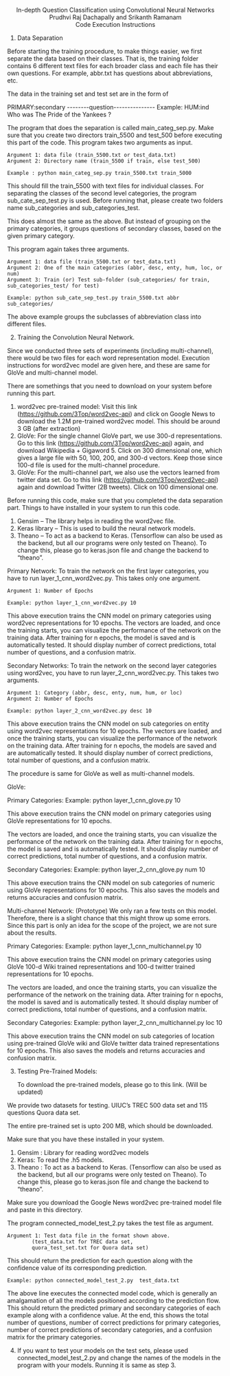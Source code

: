 <p align = 'center'>In-depth Question Classification using Convolutional Neural Networks <br>
Prudhvi Raj Dachapally and Srikanth Ramanam <br>
Code Execution Instructions <br></p>

1. Data Separation

Before starting the training procedure, to make things easier, we first separate the data based on their classes. That is, the training folder contains 6 different text files for each broader class and each file has their own questions. For example, abbr.txt has questions about abbreviations, etc. 

The data in the training set and test set are in the form of

PRIMARY:secondary --------question---------------
Example:
HUM:ind Who was The Pride of the Yankees ?

The program that does the separation is called main_categ_sep.py. Make sure that you create two directors train_5500 and test_500 before executing this part of the code. This program takes two arguments as input.

	Argument 1: data file (train_5500.txt or test_data.txt)
	Argument 2: Directory name (train_5500 if train, else test_500)

	Example : python main_categ_sep.py train_5500.txt train_5000

This should fill the train_5500  with text files for individual classes.
For separating the classes of the second level categories, the program sub_cate_sep_test.py is used.
Before running that, please create two folders name sub_categories and sub_categories_test.

This does almost the same as the above. But instead of grouping on the primary categories, it groups questions of secondary classes, based on the given primary category.

This program again takes three arguments. 
	
	Argument 1: data file (train_5500.txt or test_data.txt)
	Argument 2: One of the main categories (abbr, desc, enty, hum, loc, or num)
	Argument 3: Train (or) Test sub-folder (sub_categories/ for train, sub_categories_test/ for test)

	Example: python sub_cate_sep_test.py train_5500.txt abbr sub_categories/
	
The above example groups the subclasses of abbreviation class into different files.

2. Training the Convolution Neural Network.

Since we conducted three sets of experiments (including multi-channel), there would be two files for each word representation model. Execution instructions for word2vec model are given here, and these are same for GloVe and multi-channel model.

There are somethings that you need to download on your system before running this part.

1) word2vec pre-trained model: Visit this link (https://github.com/3Top/word2vec-api) and click on Google News to download the 1.2M pre-trained word2vec model. This should be around 3 GB (after extraction)
2) GloVe: For the single channel GloVe part, we use 300-d representations. Go to this link (https://github.com/3Top/word2vec-api) again, and download Wikipedia + Gigaword 5. Click on 300 dimensional one, which gives a large file with 50, 100, 200, and 300-d vectors. Keep those since 100-d file is used for the multi-channel procedure.
3) GloVe: For the multi-channel part, we also use the vectors learned from twitter data set. Go to this link (https://github.com/3Top/word2vec-api) again and download Twitter (2B tweets). Click on 100 dimensional one.

Before running this code, make sure that you completed the data separation part.
Things to have installed in your system to run this code.
1) Gensim – The library helps in reading the word2vec file.
2) Keras library – This is used to build the neural network models.
3) Theano – To act as a backend to Keras. (Tensorflow can also be used as the backend, but all our programs were only tested on Theano). To change this, please go to keras.json file and change the backend to “theano”.

Primary Network:
To train the network on the first layer categories, you have to run layer_1_cnn_word2vec.py. This takes only one argument.

	Argument 1: Number of Epochs

	Example: python layer_1_cnn_word2vec.py 10

This above execution trains the CNN model on primary categories using word2vec representations for 10 epochs.
The vectors are loaded, and once the training starts, you can visualize the performance of the network on the training data. After training for n epochs, the model is saved and is automatically tested. It should display number of correct predictions, total number of questions, and a confusion matrix.
 
Secondary Networks:
To train the network on the second layer categories using word2vec, you have to run layer_2_cnn_word2vec.py. This takes two arguments.

	Argument 1: Category (abbr, desc, enty, num, hum, or loc)
	Argument 2: Number of Epochs

	Example: python layer_2_cnn_word2vec.py desc 10
This above execution trains the CNN model on sub categories on entity using word2vec representations for 10 epochs.
The vectors are loaded, and once the training starts, you can visualize the performance of the network on the training data. After training for n epochs, the models are saved and are automatically tested. It should display number of correct predictions, total number of questions, and a confusion matrix.

 
The procedure is same for GloVe as well as multi-channel models.

GloVe:

Primary Categories:
	Example: python layer_1_cnn_glove.py 10

This above execution trains the CNN model on primary categories using GloVe representations for 10 epochs.

The vectors are loaded, and once the training starts, you can visualize the performance of the network on the training data. After training for n epochs, the model is saved and is automatically tested. It should display number of correct predictions, total number of questions, and a confusion matrix.

Secondary Categories:
	Example: python layer_2_cnn_glove.py num 10

This above execution trains the CNN model on sub categories of numeric using GloVe representations for 10 epochs. This also saves the models and returns accuracies and confusion matrix.


Multi-channel Network: (Prototype)
We only ran a few tests on this model. Therefore, there is a slight chance that this might throw up some errors.  Since this part is only an idea for the scope of the project, we are not sure about the results.

Primary Categories:
	Example: python layer_1_cnn_multichannel.py 10

This above execution trains the CNN model on primary categories using GloVe 100-d Wiki trained representations and 100-d twitter trained representations for 10 epochs.

The vectors are loaded, and once the training starts, you can visualize the performance of the network on the training data. After training for n epochs, the model is saved and is automatically tested. It should display number of correct predictions, total number of questions, and a confusion matrix.

Secondary Categories:
	Example: python layer_2_cnn_multichannel.py loc 10

This above execution trains the CNN model on sub categories of location using pre-trained GloVe wiki  and GloVe twitter data trained representations for 10 epochs. This also saves the models and returns accuracies and confusion matrix.

3. Testing Pre-Trained Models:
	
	To download the pre-trained models, please go to this link. (Will be updated)
	
We provide two datasets for testing. UIUC’s TREC 500 data set and 115 questions Quora data set. 

The entire pre-trained set is upto 200 MB, which should be downloaded.

Make sure that you have these installed in your system.
1) Gensim : Library for reading word2vec models
2) Keras: To read the .h5 models.
3) Theano : To act as a backend to Keras. (Tensorflow can also be used as the backend, but all our programs were only tested on Theano). To change this, please go to keras.json file and change the backend to “theano”.

Make sure you download the Google News word2vec pre-trained model file and paste in this directory.

The program connected_model_test_2.py takes the test file as argument.

	Argument 1: Test data file in the format shown above.
			(test_data.txt for TREC data set,
			quora_test_set.txt for Quora data set)
This should return the prediction for each question along with the confidence value of its corresponding prediction.

	Example: python connected_model_test_2.py  test_data.txt

The above line executes the connected model code, which is generally an amalgamation of all the models positioned according to the prediction flow. This should return the predicted primary and secondary categories of each example along with a confidence value. At the end, this shows the total number of questions, number of correct predictions for primary categories, number of correct predictions of secondary categories, and a confusion matrix for the primary categories.

4. If you want to test your models on the test sets, please used connected_model_test_2.py and change the names of the models in the program with your models. Running it is same as step 3.

